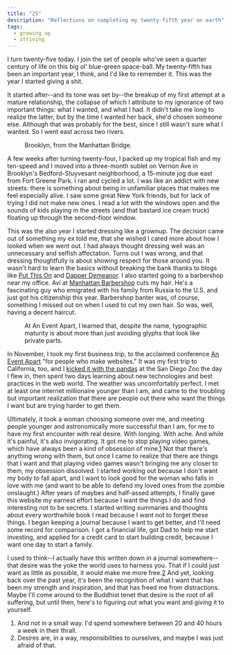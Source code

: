 ```yaml
---
title: "25"
description: "Reflections on completing my twenty-fifth year on earth"
tags:
  - growing up
  - striving
---
```


I turn twenty-five today. I join the set of people who've seen a quarter century of life on this big ol' blue-green space-ball. My twenty-fifth has been an important year, I think, and I'd like to remember it. This was the year I started giving a shit.

It started after--and its tone was set by--the breakup of my first attempt at a mature relationship, the collapse of which I attribute to my ignorance of two important things: what I wanted, and what I had. It didn't take me long to realize the latter, but by the time I wanted her back, she'd chosen someone else. Although that was probably for the best, since I still wasn't sure what I wanted. So I went east across two rivers.

<figure class="pull">
  <img src="http://cloud.stevegrossi.com/2011/05/bklyn_from_manhattan_bridge.jpg" alt="">
  <figcaption>Brooklyn, from the Manhattan Bridge.</figcaption>
</figure>

A few weeks after turning twenty-four, I packed up my tropical fish and my ten-speed and I moved into a three-month sublet on Vernon Ave in Brooklyn's Bedford-Stuyvesant neighborhood, a 15-minute jog due east from Fort Greene Park. I ran and cycled a lot. I was like an addict with new streets: there is something about being in unfamiliar places that makes me feel especially alive. I saw some great New York friends, but for lack of trying I did not make new ones. I read a lot with the windows open and the sounds of kids playing in the streets (and that bastard ice cream truck) floating up through the second-floor window.

This was the also year I started dressing like a grownup. The decision came out of something my ex told me, that she wished I cared more about how I looked when we went out. I had always thought dressing well was an unnecessary and selfish affectation. Turns out I was wrong, and that dressing thoughtfully is about showing respect for those around you. It wasn't hard to learn the basics without breaking the bank thanks to blogs like [Put This On](http://putthuson.com) and [Dapper Demeanor](http://dapperdemeanor.com). I also started going to a barbershop near my office. Avi at [Manhattan Barbershop](http://www.yelp.com/biz/manhattan-barber-shop-new-york) cuts my hair. He's a fascinating guy who emigrated with his family from Russia to the U.S. and just got his citizenship this year. Barbershop banter was, of course, something I missed out on when I used to cut my own hair. So was, well, having a decent haircut.

<figure class="pull">
  <img src="http://cloud.stevegrossi.com/2011/05/typographic-maturity.jpg" alt="">
  <figcaption>At An Event Apart, I learned that, despite the name, typographic maturity is about more than just avoiding glyphs that look like private parts.</figcaption>
</figure>

In November, I took my first business trip, to the acclaimed conference [An Event Apart](http://aneventapart.com) "for people who make websites." It was my first trip to California, too, and I [kicked it with the pandas](http://www.facebook.com/media/set/?set=a.10100123499747319.2750686.811999&amp;l=7295b00bc3) at the San Diego Zoo the day I flew in, then spent two days learning about new technologies and best practices in the web world. The weather was uncomfortably perfect. I met at least one internet millionaire younger than I am, and came to the troubling but important realization that there are people out there who want the things I want but are trying harder to get them.

Ultimately, it took a woman choosing someone over me, and meeting people younger and astronomically more successful than I am, for me to have my first encounter with real desire. With longing. With ache. And while it's painful, it's also invigorating. It got me to stop playing video games, which have always been a kind of obsession of mine.<a href="#fn1" rel="footnote" id="fnrf1">1</a> Not that there's anything wrong with them, but once I came to realize that there are things that I want and that playing video games wasn't bringing me any closer to them, my obsession dissolved. I started working out because I don't want my body to fall apart, and I want to look good for the woman who falls in love with me (and want to be able to defend my loved ones from the zombie onslaught.) After years of maybes and half-assed attempts, I finally gave this website my earnest effort because I want the things I do and find interesting not to be secrets. I started writing summaries and thoughts about every worthwhile book I read because I want not to forget these things. I began keeping a journal because I want to get better, and I'll need some record for comparison. I got a financial life, got Dad to help me start investing, and applied for a credit card to start building credit, because I want one day to start a family.

I used to think--I actually have this written down in a journal somewhere--that desire was the yoke the world uses to harness you. That if I could just want as little as possible, it would make me more free.<a href="#fn2" rel="footnote" id="fnrf2">2</a> And yet, looking back over the past year, it's been the recognition of what I want that has been my strength and inspiration, and that has freed me from distractions. Maybe I'll come around to the Buddhist tenet that desire is the root of all suffering, but until then, here's to figuring out what you want and giving it to yourself.
  
<div id="footnotes">
  <ol>
    <li id="fn1">And not in a small way. I'd spend somewhere between 20 and 40 hours a week in their thrall.</li>
    <li id="fn2">Desires are, in a way, responsibilities to ourselves, and maybe I was just afraid of that.</li>
  </ol>
</div>